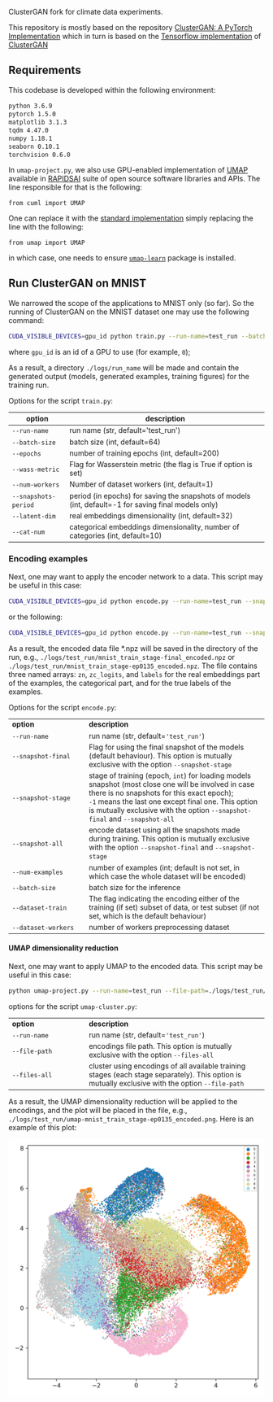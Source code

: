 ClusterGAN fork for climate data experiments.

This repository is mostly based on the repository [ClusterGAN: A PyTorch Implementation](https://github.com/zhampel/clusterGAN) which in turn is based on the [Tensorflow implementation](https://github.com/sudiptodip15/ClusterGAN) of [ClusterGAN](https://arxiv.org/abs/1809.03627)




## Requirements

This codebase is developed within the following environment:
```
python 3.6.9
pytorch 1.5.0
matplotlib 3.1.3
tqdm 4.47.0
numpy 1.18.1
seaborn 0.10.1
torchvision 0.6.0
```

In `umap-project.py`, we also use GPU-enabled implementation of [UMAP](https://arxiv.org/abs/1802.03426) available in [RAPIDSAI](https://rapids.ai/) suite of open source software libraries and APIs. The line responsible for that is the following:

```
from cuml import UMAP
```

One can replace it with the [standard implementation](https://umap-learn.readthedocs.io/en/latest/) simply replacing the line with the following:

```
from umap import UMAP
```

in which case, one needs to ensure [`umap-learn`](https://umap-learn.readthedocs.io/en/latest/) package is installed.




## Run ClusterGAN on MNIST

We narrowed the scope of the applications to MNIST only (so far). So the running of ClusterGAN on the MNIST dataset one may use the following command:
```bash
CUDA_VISIBLE_DEVICES=gpu_id python train.py --run-name=test_run --batch-size=64 --epochs=500 --num-workers=16 --snapshots-period=15 --latent-dim=32 --cat-num=10
```
where `gpu_id` is an id of a GPU to use (for example, `0`);

As a result, a directory `./logs/run_name` will be made and contain the generated output (models, generated examples, training figures) for the training run.

Options for the script `train.py`:


|  option      |  description       |
|--------------|--------------------|
|`--run-name`  | run name (str, default='test_run')|
|`--batch-size`| batch size (int, default=64)|
|`--epochs` | number of training epochs (int, default=200)|
|`--wass-metric` | Flag for Wasserstein metric (the flag is True if option is set)|
|`--num-workers` | Number of dataset workers (int, default=1)|
|`--snapshots-period` | period (in epochs) for saving the snapshots of models (int, default=-1 for saving final models only)|
|`--latent-dim` | real embeddings dimensionality (int, default=32)|
|`--cat-num` | categorical embeddings dimensionality, number of categories (int, default=10)|



### Encoding examples

Next, one may want to apply the encoder network to a data. This script may be useful in this case:

```bash
CUDA_VISIBLE_DEVICES=gpu_id python encode.py --run-name=test_run --snapshot-final --num-examples=60000 --batch-size=512 --dataset-train --dataset-workers=16
```

or the following:
```bash
CUDA_VISIBLE_DEVICES=gpu_id python encode.py --run-name=test_run --snapshot-stage=100 --batch-size=512 --dataset-workers=16
```

As a result, the encoded data file *.npz will be saved in the directory of the run, e.g., `./logs/test_run/mnist_train_stage-final_encoded.npz` or `./logs/test_run/mnist_train_stage-ep0135_encoded.npz`. The file contains three named arrays: `zn`, `zc_logits`, and `labels`  for the real embeddings part of the examples, the categorical part, and for the true labels of the examples.

Options for the script `encode.py`:

<table width="100%">
  <tr>
    <td width="30%"><b>option</b></td>
    <td><b>description</b></td>
  </tr>
  <tr>
    <td><code>--run-name</code></td>
    <td>run name (str, default=<code>'test_run'</code>)</td>
  </tr>
  <tr>
    <td><code>--snapshot-final</code></td>
    <td>Flag for using the final snapshot of the models (default behaviour). This option is mutually exclusive with the option <code>--snapshot-stage</code></td>
  </tr>
  <tr>
    <td><code>--snapshot-stage</code></td>
    <td>stage of training (epoch, <code>int</code>) for loading models snapshot (most close one will be involved in case there is no snapshots for this exact epoch);<br /><code>-1</code> means the last one except final one. This option is mutually exclusive with the option <code>--snapshot-final</code> and <code>--snapshot-all</code> </td>
  </tr>
  <tr>
    <td><code>--snapshot-all</code></td>
    <td>encode dataset using all the snapshots made during training. This option is mutually exclusive with the option <code>--snapshot-final</code> and <code>--snapshot-stage</code></td>
  </tr>
  <tr>
    <td><code>--num-examples</code></td>
    <td>number of examples (int; default is not set, in which case the whole dataset will be encoded)</td>
  </tr>
  <tr>
    <td><code>--batch-size</code></td>
    <td>batch size for the inference</td>
  </tr>
  <tr>
    <td><code>--dataset-train</code></td>
    <td>The flag indicating the encoding either of the training (if set) subset of data, or test subset (if not set, which is the default behaviour)</td>
  </tr>
  <tr>
    <td><code>--dataset-workers</code></td>
    <td>number of workers preprocessing dataset</td>
  </tr>
</table>




#### UMAP dimensionality reduction

Next, one may want to apply UMAP to the encoded data. This script may be useful in this case:

```bash
python umap-project.py --run-name=test_run --file-path=./logs/test_run/mnist_train_stage-ep0135_encoded.npz
```

options for the script `umap-cluster.py`:

<table width="100%">
  <tr>
    <td width="30%"><b>option</b></td>
    <td><b>description</b></td>
  </tr>
  <tr>
    <td><code>--run-name</code></td>
    <td>run name (str, default=<code>'test_run'</code>)</td>
  </tr>
  <tr>
    <td><code>--file-path</code></td>
    <td>encodings file path. This option is mutually exclusive with the option <code>--files-all</code></td>
  </tr>
  <tr>
    <td><code>--files-all</code></td>
    <td>cluster using encodings of all available training stages (each stage separately). This option is mutually exclusive with the option <code>--file-path</code></td>
  </tr>
</table>


As a result, the UMAP dimensionality reduction will be applied to the encodings, and the plot will be placed in the file, e.g., `./logs/test_run/umap-mnist_train_stage-ep0135_encoded.png`. Here is an example of this plot:

<img src='./docs/umap-mnist_train_stage-final_encoded.png'></img>